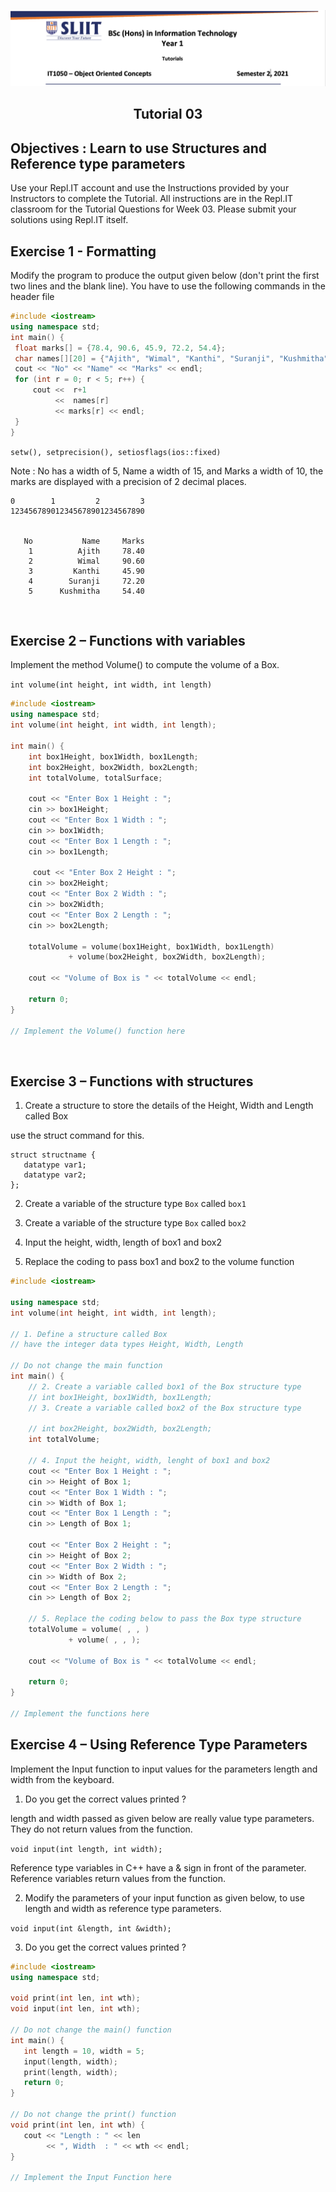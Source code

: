 
![logo](/resources/tutelogo.png)

## <div align="center">Tutorial 03</div>

## Objectives : Learn to use Structures and Reference type parameters

Use your Repl.IT account and use the Instructions provided by your Instructors to complete the Tutorial.  All instructions are in the Repl.IT classroom for the Tutorial Questions for Week 03. Please submit your solutions using Repl.IT itself.

## Exercise 1 - Formatting

Modify the program to produce the output given below (don't print the first two lines and the blank line).
You have to use the following commands in the <iomanip> header file

  ```c++
#include <iostream>
using namespace std;
int main() {
   float marks[] = {78.4, 90.6, 45.9, 72.2, 54.4};
   char names[][20] = {"Ajith", "Wimal", "Kanthi", "Suranji", "Kushmitha"};
   cout << "No" << "Name" << "Marks" << endl;
   for (int r = 0; r < 5; r++) {
       cout <<  r+1 
            <<  names[r]
            << marks[r] << endl;
   }
}
```
```setw(), setprecision(), setiosflags(ios::fixed)```

Note : No has a width of 5, Name a width of 15, and Marks a width of 10, the marks are displayed with a precision of 2 decimal places.

```
0        1         2         3 
123456789012345678901234567890 


   No           Name     Marks
    1          Ajith     78.40
    2          Wimal     90.60
    3         Kanthi     45.90
    4        Suranji     72.20
    5      Kushmitha     54.40
```

 
## Exercise 2 – Functions with variables

Implement the method Volume() to compute the volume of a Box.

```int volume(int height, int width, int length)```

```c++
#include <iostream>
using namespace std;
int volume(int height, int width, int length);

int main() {
    int box1Height, box1Width, box1Length;
    int box2Height, box2Width, box2Length;
    int totalVolume, totalSurface;
    
    cout << "Enter Box 1 Height : ";
    cin >> box1Height;
    cout << "Enter Box 1 Width : ";
    cin >> box1Width;
    cout << "Enter Box 1 Length : ";
    cin >> box1Length;
    
     cout << "Enter Box 2 Height : ";
    cin >> box2Height;
    cout << "Enter Box 2 Width : ";
    cin >> box2Width;
    cout << "Enter Box 2 Length : ";
    cin >> box2Length;
    
    totalVolume = volume(box1Height, box1Width, box1Length)
             + volume(box2Height, box2Width, box2Length);
             
    cout << "Volume of Box is " << totalVolume << endl;
    
    return 0;
}

// Implement the Volume() function here
```
 
## Exercise 3 – Functions with structures

1. Create a structure to store the details of the Height, Width and Length called Box

use the struct command for this.
```
struct structname {
   datatype var1;
   datatype var2;
};
```

2. Create a variable of the structure type ```Box``` called ```box1```

3. Create a variable of the structure type ```Box``` called ```box2```

4. Input the height, width, length of box1 and box2

5. Replace the coding to pass box1 and box2 to the volume function

```c++
#include <iostream>

using namespace std;
int volume(int height, int width, int length);

// 1. Define a structure called Box
// have the integer data types Height, Width, Length

// Do not change the main function
int main() {
    // 2. Create a variable called box1 of the Box structure type
    // int box1Height, box1Width, box1Length;
    // 3. Create a variable called box2 of the Box structure type
    
    // int box2Height, box2Width, box2Length;
    int totalVolume;
    
    // 4. Input the height, width, lenght of box1 and box2
    cout << "Enter Box 1 Height : ";
    cin >> Height of Box 1;
    cout << "Enter Box 1 Width : ";
    cin >> Width of Box 1;
    cout << "Enter Box 1 Length : ";
    cin >> Length of Box 1;
    
    cout << "Enter Box 2 Height : ";
    cin >> Height of Box 2;
    cout << "Enter Box 2 Width : ";
    cin >> Width of Box 2;
    cout << "Enter Box 2 Length : ";
    cin >> Length of Box 2;
    
    // 5. Replace the coding below to pass the Box type structure
    totalVolume = volume( , , )
             + volume( , , );
    
    cout << "Volume of Box is " << totalVolume << endl;
    
    return 0;
}

// Implement the functions here
```

## Exercise 4 – Using Reference Type Parameters

Implement the Input function to input values for the parameters length and width from the keyboard.

1. Do you get the correct values printed ?

length and width passed as given below are really value type parameters. They do not return values from the function.

```void input(int length, int width);```

Reference type variables in C++ have a & sign in front of the parameter. Reference variables return values from the function.

2. Modify the parameters of your input function as given below, to use length and width as reference type parameters.

```void input(int &length, int &width);```

3. Do you get the correct values printed ?

```c++
#include <iostream>
using namespace std;

void print(int len, int wth);
void input(int len, int wth);

// Do not change the main() function
int main() {
   int length = 10, width = 5;
   input(length, width);
   print(length, width);
   return 0;
}

// Do not change the print() function
void print(int len, int wth) {
   cout << "Length : " << len 
        << ", Width  : " << wth << endl;
}

// Implement the Input Function here


